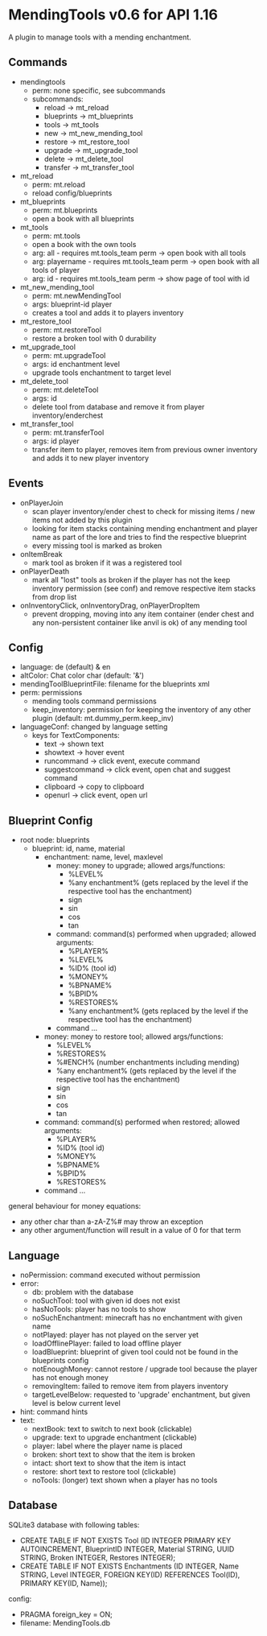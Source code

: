 # MendingTools v0.6 for API 1.16

A plugin to manage tools with a mending enchantment.

## Commands

- mendingtools
    - perm: none specific, see subcommands
    - subcommands:
        - reload -> mt_reload
        - blueprints -> mt_blueprints
        - tools -> mt_tools
        - new -> mt_new_mending_tool
        - restore -> mt_restore_tool
        - upgrade -> mt_upgrade_tool
        - delete -> mt_delete_tool
        - transfer -> mt_transfer_tool
- mt_reload
    - perm: mt.reload
    - reload config/blueprints
- mt_blueprints
    - perm: mt.blueprints
    - open a book with all blueprints
- mt_tools
    - perm: mt.tools
    - open a book with the own tools
    - arg: all - requires mt.tools_team perm -> open book with all tools
    - arg: playername - requires mt.tools_team perm -> open book with all tools of player
    - arg: id - requires mt.tools_team perm -> show page of tool with id
- mt_new_mending_tool
    - perm: mt.newMendingTool
    - args: blueprint-id player
    - creates a tool and adds it to players inventory
- mt_restore_tool
    - perm: mt.restoreTool
    - restore a broken tool with 0 durability
- mt_upgrade_tool
    - perm: mt.upgradeTool
    - args: id enchantment level
    - upgrade tools enchantment to target level
- mt_delete_tool
    - perm: mt.deleteTool
    - args: id
    - delete tool from database and remove it from player inventory/enderchest
- mt_transfer_tool
    - perm: mt.transferTool
    - args: id player
    - transfer item to player, removes item from previous owner inventory and adds it to new player inventory

## Events

- onPlayerJoin
    - scan player inventory/ender chest to check for missing items / new items not added by this plugin
    - looking for item stacks containing mending enchantment and player name as part of the lore and tries to find the
      respective blueprint
    - every missing tool is marked as broken
- onItemBreak
    - mark tool as broken if it was a registered tool
- onPlayerDeath
    - mark all "lost" tools as broken if the player has not the keep inventory permission (see conf) and remove
      respective item stacks from drop list
- onInventoryClick, onInventoryDrag, onPlayerDropItem
    - prevent dropping, moving into any item container (ender chest and any non-persistent container like anvil is ok)
      of any mending tool

## Config

- language: de (default) & en
- altColor: Chat color char (default: '&')
- mendingToolBlueprintFile: filename for the blueprints xml
- perm: permissions
    - mending tools command permissions
    - keep_inventory: permission for keeping the inventory of any other plugin (default: mt.dummy_perm.keep_inv)
- languageConf: changed by language setting
    - keys for TextComponents:
        - text -> shown text
        - showtext -> hover event
        - runcommand -> click event, execute command
        - suggestcommand -> click event, open chat and suggest command
        - clipboard -> copy to clipboard
        - openurl -> click event, open url

## Blueprint Config

- root node: blueprints
    - blueprint: id, name, material
        - enchantment: name, level, maxlevel
            - money: money to upgrade; allowed args/functions:
                - %LEVEL%
                - %any enchantment% (gets replaced by the level if the respective tool has the enchantment)
                - sign
                - sin
                - cos
                - tan
            - command: command(s) performed when upgraded; allowed arguments:
                - %PLAYER%
                - %LEVEL%
                - %ID% (tool id)
                - %MONEY%
                - %BPNAME%
                - %BPID%
                - %RESTORES%
                - %any enchantment% (gets replaced by the level if the respective tool has the enchantment)
            - command ...
        - money: money to restore tool; allowed args/functions:
            - %LEVEL%
            - %RESTORES%
            - %#ENCH% (number enchantments including mending)
            - %any enchantment% (gets replaced by the level if the respective tool has the enchantment)
            - sign
            - sin
            - cos
            - tan
        - command: command(s) performed when restored; allowed arguments:
            - %PLAYER%
            - %ID% (tool id)
            - %MONEY%
            - %BPNAME%
            - %BPID%
            - %RESTORES%
        - command ...

general behaviour for money equations:

- any other char than a-zA-Z%# may throw an exception
- any other argument/function will result in a value of 0 for that term

## Language

- noPermission: command executed without permission
- error:
    - db: problem with the database
    - noSuchTool: tool with given id does not exist
    - hasNoTools: player has no tools to show
    - noSuchEnchantment: minecraft has no enchantment with given name
    - notPlayed: player has not played on the server yet
    - loadOfflinePlayer: failed to load offline player
    - loadBlueprint: blueprint of given tool could not be found in the blueprints config
    - notEnoughMoney: cannot restore / upgrade tool because the player has not enough money
    - removingItem: failed to remove item from players inventory
    - targetLevelBelow: requested to 'upgrade' enchantment, but given level is below current level
- hint: command hints
- text:
    - nextBook: text to switch to next book (clickable)
    - upgrade: text to upgrade enchantment (clickable)
    - player: label where the player name is placed
    - broken: short text to show that the item is broken
    - intact: short text to show that the item is intact
    - restore: short text to restore tool (clickable)
    - noTools: (longer) text shown when a player has no tools

## Database

SQLite3 database with following tables:

- CREATE TABLE IF NOT EXISTS Tool (ID INTEGER PRIMARY KEY AUTOINCREMENT, BlueprintID INTEGER, Material STRING, UUID
  STRING, Broken INTEGER, Restores INTEGER);
- CREATE TABLE IF NOT EXISTS Enchantments (ID INTEGER, Name STRING, Level INTEGER, FOREIGN KEY(ID) REFERENCES Tool(ID),
  PRIMARY KEY(ID, Name));

config:

- PRAGMA foreign_key = ON;
- filename: MendingTools.db